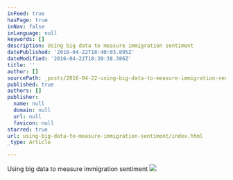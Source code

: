 ```yaml
---
inFeed: true
hasPage: true
inNav: false
inLanguage: null
keywords: []
description: Using big data to measure immigration sentiment
datePublished: '2016-04-22T18:40:03.895Z'
dateModified: '2016-04-22T18:39:38.386Z'
title: ''
author: []
sourcePath: _posts/2016-04-22-using-big-data-to-measure-immigration-sentiment.md
published: true
authors: []
publisher:
  name: null
  domain: null
  url: null
  favicon: null
starred: true
url: using-big-data-to-measure-immigration-sentiment/index.html
_type: Article

---
```

Using big data to measure immigration sentiment
![](https://the-grid-user-content.s3-us-west-2.amazonaws.com/31627712-20f1-4cc0-b1a3-4b85ebaf900b.jpg)